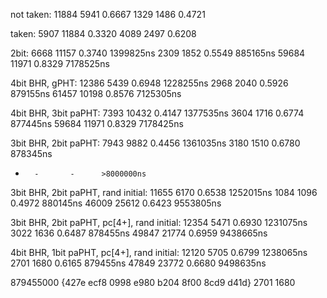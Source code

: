 not taken:
11884 5941 0.6667
1329 1486  0.4721

taken:
5907 11884 0.3320
4089 2497  0.6208

2bit:
6668    11157   0.3740  1399825ns
2309    1852    0.5549  885165ns
59684   11971   0.8329  7178525ns

4bit BHR, gPHT:
12386   5439    0.6948  1228255ns
2968    2040    0.5926  879155ns
61457   10198   0.8576  7125305ns

4bit BHR, 3bit paPHT:
7393    10432   0.4147  1377535ns
3604    1716    0.6774  877445ns
59684   11971   0.8329  7178425ns

3bit BHR, 2bit paPHT:
7943    9882    0.4456  1361035ns
3180    1510    0.6780  878345ns
-       -       -      >8000000ns

3bit BHR, 2bit paPHT, rand initial:
11655   6170    0.6538  1252015ns
1084    1096    0.4972  880145ns
46009   25612   0.6423  9553805ns

3bit BHR, 2bit paPHT, pc[4+], rand initial:
12354   5471    0.6930  1231075ns
3022    1636    0.6487  878455ns
49847   21774   0.6959  9438665ns

4bit BHR, 1bit paPHT, pc[4+], rand initial:
12120   5705    0.6799  1238065ns
2701    1680    0.6165  879455ns
47849   23772   0.6680  9498635ns


879455000 {427e ecf8 0998 e980 b204 8f00 8cd9 d41d} 2701 1680
